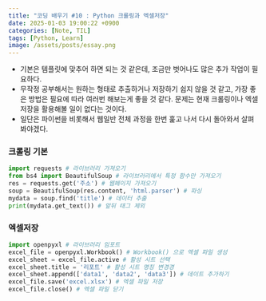 ```yaml
---
title: "코딩 배우기 #10 : Python 크롤링과 엑셀저장"
date: 2025-01-03 19:00:22 +0900
categories: [Note, TIL]
tags: [Python, Learn]
image: /assets/posts/essay.png
---
```


- 기본은 템플릿에 맞추어 하면 되는 것 같은데, 조금만 벗어나도 많은 추가 작업이 필요하다.
- 무작정 공부해서는 원하는 형태로 추출하거나 저장하기 쉽지 않을 것 같고, 가장 좋은 방법은 필요에 따라 여러번 해보는게 좋을 것 같다. 문제는 현재 크롤링이나 엑셀 저장을 활용해볼 일이 없다는 것이다.
- 일단은 파이썬을 비롯해서 웹일반 전체 과정을 한번 훑고 나서 다시 돌아와서 살펴봐야겠다.

### 크롤링 기본

```python
import requests # 라이브러리 가져오기
from bs4 import BeautifulSoup # 라이브러리에서 특정 함수만 가져오기
res = requests.get('주소') # 웹페이지 가져오기
soup = BeautifulSoup(res.content, 'html.parser') # 파싱
mydata = soup.find('title') # 데이터 추출
print(mydata.get_text()) # 앞뒤 태그 제외
```

### 엑셀저장

```python
import openpyxl # 라이브러리 임포트
excel_file = openpyxl.Workbook() # Workbook() 으로 엑셀 파일 생성
excel_sheet = excel_file.active # 활성 시트 선택
excel_sheet.title = '리포트' # 활성 시트 명칭 변경경
excel_sheet.append(['data1', 'data2', 'data3']) # 데이트 추가하기
excel_file.save('excel.xlsx') # 엑셀 파일 저장
excel_file.close() # 엑셀 파일 닫기
```